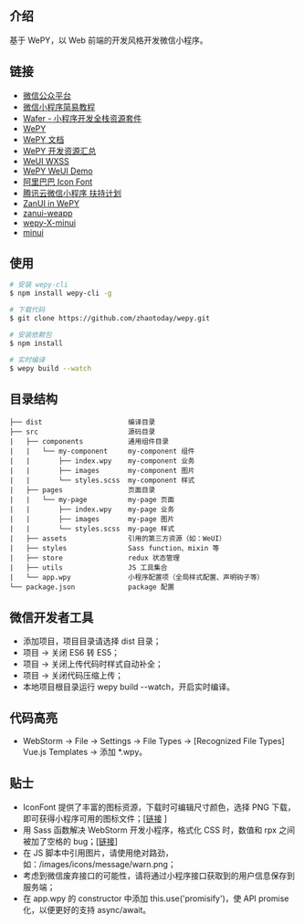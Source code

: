 ## 介绍
基于 WePY，以 Web 前端的开发风格开发微信小程序。

## 链接
- [微信公众平台](https://mp.weixin.qq.com/)
- [微信小程序简易教程](https://mp.weixin.qq.com/debug/wxadoc/dev/index.html)
- [Wafer - 小程序开发全栈资源套件](https://github.com/tencentyun/wafer)
- [WePY](https://github.com/wepyjs/wepy)
- [WePY 文档](https://tencent.github.io/wepy/)
- [WePY 开发资源汇总](https://github.com/aben1188/awesome-wepy)
- [WeUI WXSS](https://github.com/weui/weui-wxss)
- [WePY WeUI Demo](https://github.com/wepyjs/wepy-weui-demo)
- [阿里巴巴 Icon Font](http://iconfont.cn/)
- [腾讯云微信小程序 扶持计划](https://dnspod.qcloud.com/la/apply?from=solution)
- [ZanUI in WePY](https://github.com/brucx/wepy-zanui-demo)
- [zanui-weapp](https://github.com/youzan/zanui-weapp)
- [wepy-X-minui](https://github.com/jimmyrogue/wepy-X-minui)
- [minui](https://github.com/meili/minui)

## 使用
```bash
# 安装 wepy-cli
$ npm install wepy-cli -g

# 下载代码
$ git clone https://github.com/zhaotoday/wepy.git

# 安装依赖包
$ npm install

# 实时编译
$ wepy build --watch
```

## 目录结构
```
├── dist                     编译目录
├── src                      源码目录
|   ├── components           通用组件目录
|   |   └── my-component     my-component 组件
|   |       ├── index.wpy    my-component 业务
|   |       ├── images       my-component 图片
|   |       └── styles.scss  my-component 样式
|   ├── pages                页面目录
|   |   └── my-page          my-page 页面
|   |       ├── index.wpy    my-page 业务
|   |       ├── images       my-page 图片
|   |       └── styles.scss  my-page 样式
|   ├── assets               引用的第三方资源（如：WeUI）
|   ├── styles               Sass function、mixin 等
|   ├── store                redux 状态管理
|   ├── utils                JS 工具集合
|   └── app.wpy              小程序配置项（全局样式配置、声明钩子等）
└── package.json             package 配置
```

## 微信开发者工具
- 添加项目，项目目录请选择 dist 目录；
- 项目 -> 关闭 ES6 转 ES5；
- 项目 -> 关闭上传代码时样式自动补全；
- 项目 -> 关闭代码压缩上传；
- 本地项目根目录运行 wepy build --watch，开启实时编译。

## 代码高亮
- WebStorm -> File -> Settings -> File Types -> [Recognized File Types] Vue.js Templates -> 添加 *.wpy。

## 贴士
- IconFont 提供了丰富的图标资源，下载时可编辑尺寸颜色，选择 PNG 下载，即可获得小程序可用的图标文件；[[链接](http://iconfont.cn/) ]
- 用 Sass 函数解决 WebStorm 开发小程序，格式化 CSS 时，数值和 rpx 之间被加了空格的 bug；[[链接](http://www.qianduan.org/post-471.html)]
- 在 JS 脚本中引用图片，请使用绝对路劲，如：/images/icons/message/warn.png；
- 考虑到微信废弃接口的可能性，请将通过小程序接口获取到的用户信息保存到服务端；
- 在 app.wpy 的 constructor 中添加 this.use('promisify')，使 API promise 化，以便更好的支持 async/await。
